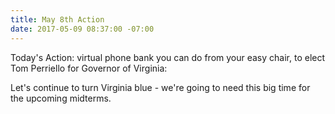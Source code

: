```yaml
---
title: May 8th Action
date: 2017-05-09 08:37:00 -07:00
---
```


Today's Action:  virtual phone bank you can do from your easy chair, to elect Tom Perriello for Governor of Virginia:

[](https://go.ourrevolution.com/page/content/tpphonebank)

Let's continue to turn Virginia blue - we're going to need this big time for the upcoming midterms.
